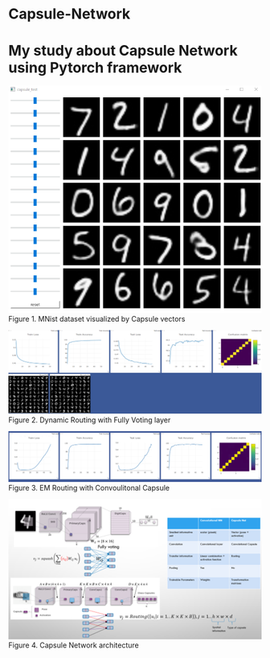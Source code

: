 # Capsule-Network
# My study about Capsule Network using Pytorch framework

![alt text](https://github.com/Ka0Ri/Capsule-Network/blob/master/image/1.png) <br />
Figure 1. MNist dataset visualized by Capsule vectors <br />

![alt text](https://github.com/Ka0Ri/Capsule-Network/blob/master/image/2.png) <br />
Figure 2. Dynamic Routing with Fully Voting layer <br />

![alt text](https://github.com/Ka0Ri/Capsule-Network/blob/master/image/3.png) <br />
Figure 3. EM Routing with Convoulitonal Capsule <br />

![alt text](https://github.com/Ka0Ri/Capsule-Network/blob/master/image/4.png) <br />
Figure 4. Capsule Network architecture <br />
